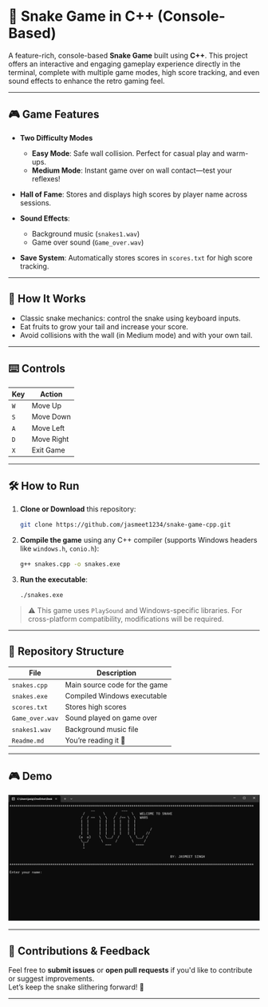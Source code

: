 # 🐍 Snake Game in C++ (Console-Based)

A feature-rich, console-based **Snake Game** built using **C++**. This project offers an interactive and engaging gameplay experience directly in the terminal, complete with multiple game modes, high score tracking, and even sound effects to enhance the retro gaming feel.

---

## 🎮 Game Features

- **Two Difficulty Modes**
  - **Easy Mode**: Safe wall collision. Perfect for casual play and warm-ups.
  - **Medium Mode**: Instant game over on wall contact—test your reflexes!
  
- **Hall of Fame**: Stores and displays high scores by player name across sessions.

- **Sound Effects**:
  - Background music (`snakes1.wav`)
  - Game over sound (`Game_over.wav`)

- **Save System**: Automatically stores scores in `scores.txt` for high score tracking.

---

## 🧠 How It Works

- Classic snake mechanics: control the snake using keyboard inputs.
- Eat fruits to grow your tail and increase your score.
- Avoid collisions with the wall (in Medium mode) and with your own tail.

---

## ⌨️ Controls

| Key | Action            |
|-----|-------------------|
| `W` | Move Up           |
| `S` | Move Down         |
| `A` | Move Left         |
| `D` | Move Right        |
| `X` | Exit Game         |

---

## 🛠 How to Run

1. **Clone or Download** this repository:
   ```bash
   git clone https://github.com/jasmeet1234/snake-game-cpp.git
   ```

2. **Compile the game** using any C++ compiler (supports Windows headers like `windows.h`, `conio.h`):
   ```bash
   g++ snakes.cpp -o snakes.exe
   ```

3. **Run the executable**:
   ```bash
   ./snakes.exe
   ```

> ⚠️ This game uses `PlaySound` and Windows-specific libraries. For cross-platform compatibility, modifications will be required.

---

## 📁 Repository Structure

| File            | Description                                |
|-----------------|--------------------------------------------|
| `snakes.cpp`    | Main source code for the game              |
| `snakes.exe`    | Compiled Windows executable                |
| `scores.txt`    | Stores high scores                         |
| `Game_over.wav` | Sound played on game over                 |
| `snakes1.wav`   | Background music file                      |
| `Readme.md`     | You’re reading it 🙂                        |

---

## 🎮 Demo

![Demo of Flip Game](demonstration/snake.gif)

---

## 🙌 Contributions & Feedback

Feel free to **submit issues** or **open pull requests** if you'd like to contribute or suggest improvements.  
Let’s keep the snake slithering forward! 🐍

---
